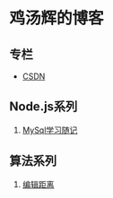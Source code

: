 # 鸡汤辉的博客

## 专栏
* [CSDN](https://blog.csdn.net/c327127960)

## Node.js系列
1. [MySql学习随记](https://github.com/Aspartame-s/Blog/issues/1)

## 算法系列
1. [编辑距离](https://github.com/Aspartame-s/Blog/issues/1)
